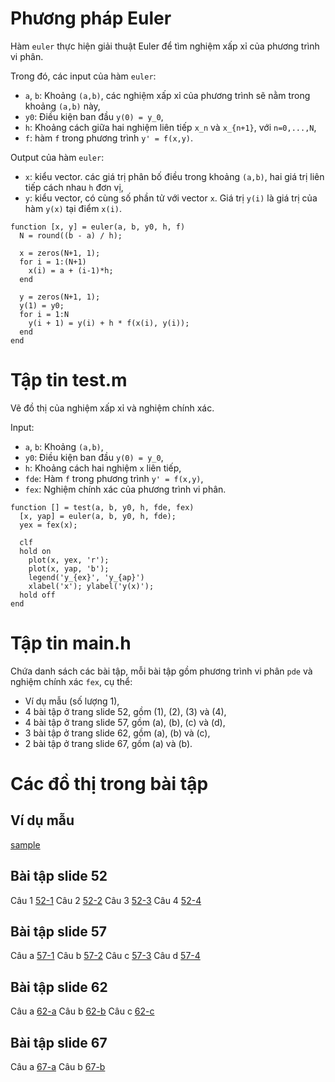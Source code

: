 # Phương pháp Euler
Hàm `euler` thực hiện giải thuật Euler để tìm nghiệm xấp xỉ của phương trình vi phân.

Trong đó, các input của hàm `euler`:
* `a`, `b`: Khoảng `(a,b)`, các nghiệm xấp xỉ của phương trình sẽ nằm trong khoảng `(a,b)` này,
* `y0`: Điều kiện ban đầu `y(0) = y_0`,
* `h`: Khoảng cách giữa hai nghiệm liên tiếp `x_n` và `x_{n+1}`, với `n=0,...,N`,
* `f`: hàm `f` trong phương trình `y' = f(x,y)`.

Output của hàm `euler`:
* `x`: kiểu vector. các giá trị phân bố điều trong khoảng `(a,b)`, hai giá trị liên tiếp cách nhau `h` đơn vị,
* `y`: kiểu vector, có cùng số phần tử với vector `x`. Giá trị `y(i)` là giá trị của hàm `y(x)` tại điểm `x(i)`.
```
function [x, y] = euler(a, b, y0, h, f)
  N = round((b - a) / h);
  
  x = zeros(N+1, 1);
  for i = 1:(N+1)
    x(i) = a + (i-1)*h;
  end

  y = zeros(N+1, 1);
  y(1) = y0;
  for i = 1:N
    y(i + 1) = y(i) + h * f(x(i), y(i));
  end
end
```

# Tập tin test.m
Vẽ đồ thị của nghiệm xấp xỉ và nghiệm chính xác.

Input:
* `a`, `b`: Khoảng `(a,b)`,
* `y0`: Điều kiện ban đầu `y(0) = y_0`,
* `h`: Khoảng cách hai nghiệm `x` liên tiếp,
* `fde`: Hàm `f` trong phương trình `y' = f(x,y)`,
* `fex`: Nghiệm chính xác của phương trình vi phân.
```
function [] = test(a, b, y0, h, fde, fex)
  [x, yap] = euler(a, b, y0, h, fde);
  yex = fex(x);

  clf
  hold on
    plot(x, yex, 'r');
    plot(x, yap, 'b');
    legend('y_{ex}', 'y_{ap}')
    xlabel('x'); ylabel('y(x)');
  hold off
end
```

# Tập tin main.h
Chứa danh sách các bài tập, mỗi bài tập gồm phương trình vi phân `pde` và nghiệm chính xác `fex`, cụ thể:
* Ví dụ mẫu (số lượng 1),
* 4 bài tập ở trang slide 52, gồm (1), (2), (3) và (4),
* 4 bài tập ở trang slide 57, gồm (a), (b), (c) và (d),
* 3 bài tập ở trang slide 62, gồm (a), (b) và (c),
* 2 bài tập ở trang slide 67, gồm (a) và (b).

# Các đồ thị trong bài tập
## Ví dụ mẫu
[sample](https://github.com/hungaya/giai-tich4-2022/blob/main/euler-method/img/sample.png)

## Bài tập slide 52
Câu 1
[52-1](https://github.com/hungaya/giai-tich4-2022/blob/main/euler-method/img/slide-52-1.png)
Câu 2
[52-2](https://github.com/hungaya/giai-tich4-2022/blob/main/euler-method/img/slide-52-2.png)
Câu 3
[52-3](https://github.com/hungaya/giai-tich4-2022/blob/main/euler-method/img/slide-52-3.png)
Câu 4
[52-4](https://github.com/hungaya/giai-tich4-2022/blob/main/euler-method/img/slide-52-4.png)

## Bài tập slide 57
Câu a
[57-1](https://github.com/hungaya/giai-tich4-2022/blob/main/euler-method/img/slide-57-a.png)
Câu b
[57-2](https://github.com/hungaya/giai-tich4-2022/blob/main/euler-method/img/slide-57-b.png)
Câu c
[57-3](https://github.com/hungaya/giai-tich4-2022/blob/main/euler-method/img/slide-57-c.png)
Câu d
[57-4](https://github.com/hungaya/giai-tich4-2022/blob/main/euler-method/img/slide-57-d.png)

## Bài tập slide 62
Câu a
[62-a](https://github.com/hungaya/giai-tich4-2022/blob/main/euler-method/img/slide-62-a.png)
Câu b
[62-b](https://github.com/hungaya/giai-tich4-2022/blob/main/euler-method/img/slide-62-b.png)
Câu c
[62-c](https://github.com/hungaya/giai-tich4-2022/blob/main/euler-method/img/slide-62-c.png)

## Bài tập slide 67
Câu a
[67-a](https://github.com/hungaya/giai-tich4-2022/blob/main/euler-method/img/slide-67-a.png)
Câu b
[67-b](https://github.com/hungaya/giai-tich4-2022/blob/main/euler-method/img/slide-67-b.png)
